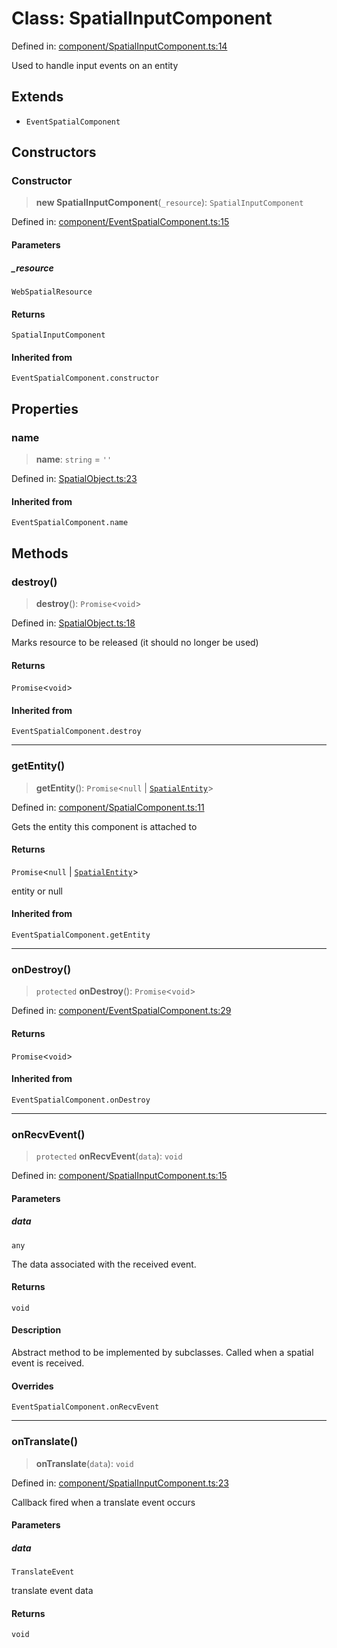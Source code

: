 # Class: SpatialInputComponent

Defined in: [component/SpatialInputComponent.ts:14](https://github.com/webspatial/webspatial-sdk/blob/4b99b8c118df67a102dd2d333c40fa2b5e426143/core/src/core/component/SpatialInputComponent.ts#L14)

Used to handle input events on an entity

## Extends

- `EventSpatialComponent`

## Constructors

### Constructor

> **new SpatialInputComponent**(`_resource`): `SpatialInputComponent`

Defined in: [component/EventSpatialComponent.ts:15](https://github.com/webspatial/webspatial-sdk/blob/4b99b8c118df67a102dd2d333c40fa2b5e426143/core/src/core/component/EventSpatialComponent.ts#L15)

#### Parameters

##### \_resource

`WebSpatialResource`

#### Returns

`SpatialInputComponent`

#### Inherited from

`EventSpatialComponent.constructor`

## Properties

### name

> **name**: `string` = `''`

Defined in: [SpatialObject.ts:23](https://github.com/webspatial/webspatial-sdk/blob/4b99b8c118df67a102dd2d333c40fa2b5e426143/core/src/core/SpatialObject.ts#L23)

#### Inherited from

`EventSpatialComponent.name`

## Methods

### destroy()

> **destroy**(): `Promise`\<`void`\>

Defined in: [SpatialObject.ts:18](https://github.com/webspatial/webspatial-sdk/blob/4b99b8c118df67a102dd2d333c40fa2b5e426143/core/src/core/SpatialObject.ts#L18)

Marks resource to be released (it should no longer be used)

#### Returns

`Promise`\<`void`\>

#### Inherited from

`EventSpatialComponent.destroy`

***

### getEntity()

> **getEntity**(): `Promise`\<`null` \| [`SpatialEntity`](SpatialEntity.md)\>

Defined in: [component/SpatialComponent.ts:11](https://github.com/webspatial/webspatial-sdk/blob/4b99b8c118df67a102dd2d333c40fa2b5e426143/core/src/core/component/SpatialComponent.ts#L11)

Gets the entity this component is attached to

#### Returns

`Promise`\<`null` \| [`SpatialEntity`](SpatialEntity.md)\>

entity or null

#### Inherited from

`EventSpatialComponent.getEntity`

***

### onDestroy()

> `protected` **onDestroy**(): `Promise`\<`void`\>

Defined in: [component/EventSpatialComponent.ts:29](https://github.com/webspatial/webspatial-sdk/blob/4b99b8c118df67a102dd2d333c40fa2b5e426143/core/src/core/component/EventSpatialComponent.ts#L29)

#### Returns

`Promise`\<`void`\>

#### Inherited from

`EventSpatialComponent.onDestroy`

***

### onRecvEvent()

> `protected` **onRecvEvent**(`data`): `void`

Defined in: [component/SpatialInputComponent.ts:15](https://github.com/webspatial/webspatial-sdk/blob/4b99b8c118df67a102dd2d333c40fa2b5e426143/core/src/core/component/SpatialInputComponent.ts#L15)

#### Parameters

##### data

`any`

The data associated with the received event.

#### Returns

`void`

#### Description

Abstract method to be implemented by subclasses. Called when a spatial event is received.

#### Overrides

`EventSpatialComponent.onRecvEvent`

***

### onTranslate()

> **onTranslate**(`data`): `void`

Defined in: [component/SpatialInputComponent.ts:23](https://github.com/webspatial/webspatial-sdk/blob/4b99b8c118df67a102dd2d333c40fa2b5e426143/core/src/core/component/SpatialInputComponent.ts#L23)

Callback fired when a translate event occurs

#### Parameters

##### data

`TranslateEvent`

translate event data

#### Returns

`void`
